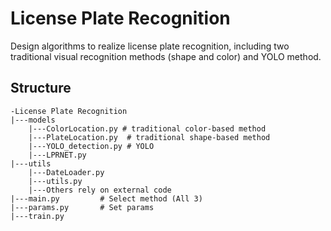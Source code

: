# License Plate Recognition

Design algorithms to realize license plate recognition, including two traditional visual recognition methods (shape and color) and YOLO method.

## Structure

```
-License Plate Recognition
|---models
	|---ColorLocation.py # traditional color-based method
	|---PlateLocation.py  # traditional shape-based method
	|---YOLO_detection.py # YOLO
	|---LPRNET.py
|---utils
	|---DateLoader.py
	|---utils.py
	|---Others rely on external code
|---main.py 		# Select method (All 3) 
|---params.py       # Set params
|---train.py
```

